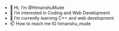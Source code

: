 - 👋 Hi, I’m @HimanshuMude
- 👀 I’m interested in Coding and Web Development
- 🌱 I’m currently learning C++ and web development
- 📫 How to reach me IG himanshu_mude

<!---
HimanshuMude/HimanshuMude is a ✨ special ✨ repository because its `README.md` (this file) appears on your GitHub profile.
You can click the Preview link to take a look at your changes.
--->
